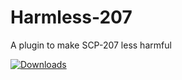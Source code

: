 # Harmless-207
A plugin to make SCP-207 less harmful

[![Downloads](https://img.shields.io/github/downloads/XingYeNotFish/Harmless-207/total?color=brown&label=Downloads&style=for-the-badge)](https://github.com/XingYeNotFish/Harmless-207/releases)
